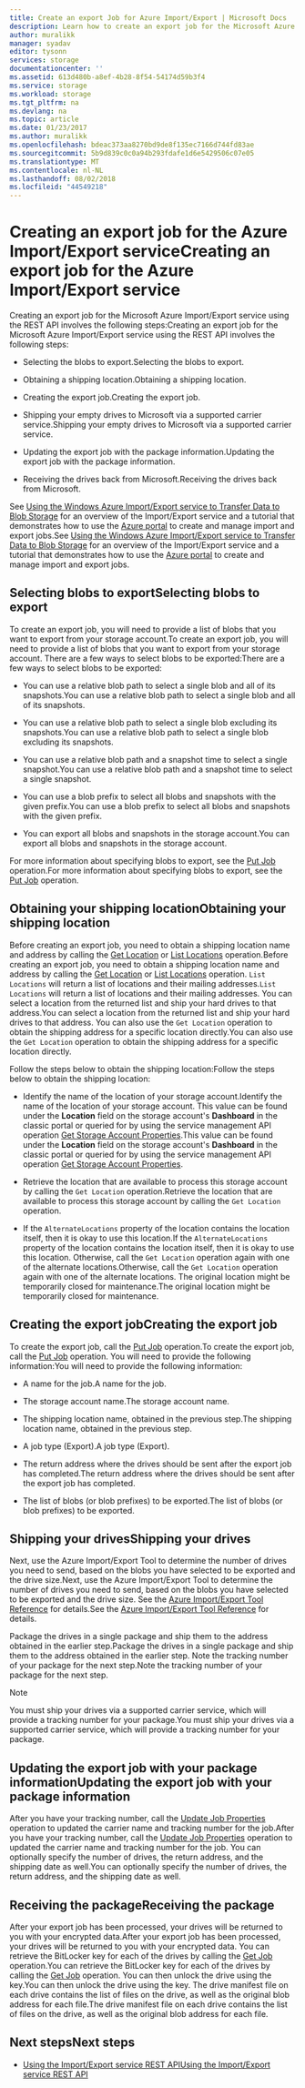 ```yaml
---
title: Create an export Job for Azure Import/Export | Microsoft Docs
description: Learn how to create an export job for the Microsoft Azure Import/Export service.
author: muralikk
manager: syadav
editor: tysonn
services: storage
documentationcenter: ''
ms.assetid: 613d480b-a8ef-4b28-8f54-54174d59b3f4
ms.service: storage
ms.workload: storage
ms.tgt_pltfrm: na
ms.devlang: na
ms.topic: article
ms.date: 01/23/2017
ms.author: muralikk
ms.openlocfilehash: bdeac373aa8270bd9de8f135ec7166d744fd83ae
ms.sourcegitcommit: 5b9d839c0c0a94b293fdafe1d6e5429506c07e05
ms.translationtype: MT
ms.contentlocale: nl-NL
ms.lasthandoff: 08/02/2018
ms.locfileid: "44549218"
---
```

# <a name="creating-an-export-job-for-the-azure-importexport-service"></a><span data-ttu-id="e618c-103">Creating an export job for the Azure Import/Export service</span><span class="sxs-lookup"><span data-stu-id="e618c-103">Creating an export job for the Azure Import/Export service</span></span>
<span data-ttu-id="e618c-104">Creating an export job for the Microsoft Azure Import/Export service using the REST API involves the following steps:</span><span class="sxs-lookup"><span data-stu-id="e618c-104">Creating an export job for the Microsoft Azure Import/Export service using the REST API involves the following steps:</span></span>

-   <span data-ttu-id="e618c-105">Selecting the blobs to export.</span><span class="sxs-lookup"><span data-stu-id="e618c-105">Selecting the blobs to export.</span></span>

-   <span data-ttu-id="e618c-106">Obtaining a shipping location.</span><span class="sxs-lookup"><span data-stu-id="e618c-106">Obtaining a shipping location.</span></span>

-   <span data-ttu-id="e618c-107">Creating the export job.</span><span class="sxs-lookup"><span data-stu-id="e618c-107">Creating the export job.</span></span>

-   <span data-ttu-id="e618c-108">Shipping your empty drives to Microsoft via a supported carrier service.</span><span class="sxs-lookup"><span data-stu-id="e618c-108">Shipping your empty drives to Microsoft via a supported carrier service.</span></span>

-   <span data-ttu-id="e618c-109">Updating the export job with the package information.</span><span class="sxs-lookup"><span data-stu-id="e618c-109">Updating the export job with the package information.</span></span>

-   <span data-ttu-id="e618c-110">Receiving the drives back from Microsoft.</span><span class="sxs-lookup"><span data-stu-id="e618c-110">Receiving the drives back from Microsoft.</span></span>

 <span data-ttu-id="e618c-111">See [Using the Windows Azure Import/Export service to Transfer Data to Blob Storage](storage-import-export-service.md) for an overview of the Import/Export service and a tutorial that demonstrates how to use the [Azure portal](https://portal.azure.com/) to create and manage import and export jobs.</span><span class="sxs-lookup"><span data-stu-id="e618c-111">See [Using the Windows Azure Import/Export service to Transfer Data to Blob Storage](storage-import-export-service.md) for an overview of the Import/Export service and a tutorial that demonstrates how to use the [Azure portal](https://portal.azure.com/) to create and manage import and export jobs.</span></span>

## <a name="selecting-blobs-to-export"></a><span data-ttu-id="e618c-112">Selecting blobs to export</span><span class="sxs-lookup"><span data-stu-id="e618c-112">Selecting blobs to export</span></span>
 <span data-ttu-id="e618c-113">To create an export job, you will need to provide a list of blobs that you want to export from your storage account.</span><span class="sxs-lookup"><span data-stu-id="e618c-113">To create an export job, you will need to provide a list of blobs that you want to export from your storage account.</span></span> <span data-ttu-id="e618c-114">There are a few ways to select blobs to be exported:</span><span class="sxs-lookup"><span data-stu-id="e618c-114">There are a few ways to select blobs to be exported:</span></span>

-   <span data-ttu-id="e618c-115">You can use a relative blob path to select a single blob and all of its snapshots.</span><span class="sxs-lookup"><span data-stu-id="e618c-115">You can use a relative blob path to select a single blob and all of its snapshots.</span></span>

-   <span data-ttu-id="e618c-116">You can use a relative blob path to select a single blob excluding its snapshots.</span><span class="sxs-lookup"><span data-stu-id="e618c-116">You can use a relative blob path to select a single blob excluding its snapshots.</span></span>

-   <span data-ttu-id="e618c-117">You can use a relative blob path and a snapshot time to select a single snapshot.</span><span class="sxs-lookup"><span data-stu-id="e618c-117">You can use a relative blob path and a snapshot time to select a single snapshot.</span></span>

-   <span data-ttu-id="e618c-118">You can use a blob prefix to select all blobs and snapshots with the given prefix.</span><span class="sxs-lookup"><span data-stu-id="e618c-118">You can use a blob prefix to select all blobs and snapshots with the given prefix.</span></span>

-   <span data-ttu-id="e618c-119">You can export all blobs and snapshots in the storage account.</span><span class="sxs-lookup"><span data-stu-id="e618c-119">You can export all blobs and snapshots in the storage account.</span></span>

 <span data-ttu-id="e618c-120">For more information about specifying blobs to export, see the [Put Job](/rest/api/storageimportexport/jobs#Jobs_CreateOrUpdate) operation.</span><span class="sxs-lookup"><span data-stu-id="e618c-120">For more information about specifying blobs to export, see the [Put Job](/rest/api/storageimportexport/jobs#Jobs_CreateOrUpdate) operation.</span></span>

## <a name="obtaining-your-shipping-location"></a><span data-ttu-id="e618c-121">Obtaining your shipping location</span><span class="sxs-lookup"><span data-stu-id="e618c-121">Obtaining your shipping location</span></span>
<span data-ttu-id="e618c-122">Before creating an export job, you need to obtain a shipping location name and address by calling the [Get Location](https://portal.azure.com) or [List Locations](/rest/api/storageimportexport/listlocations) operation.</span><span class="sxs-lookup"><span data-stu-id="e618c-122">Before creating an export job, you need to obtain a shipping location name and address by calling the [Get Location](https://portal.azure.com) or [List Locations](/rest/api/storageimportexport/listlocations) operation.</span></span> <span data-ttu-id="e618c-123">`List Locations` will return a list of locations and their mailing addresses.</span><span class="sxs-lookup"><span data-stu-id="e618c-123">`List Locations` will return a list of locations and their mailing addresses.</span></span> <span data-ttu-id="e618c-124">You can select a location from the returned list and ship your hard drives to that address.</span><span class="sxs-lookup"><span data-stu-id="e618c-124">You can select a location from the returned list and ship your hard drives to that address.</span></span> <span data-ttu-id="e618c-125">You can also use the `Get Location` operation to obtain the shipping address for a specific location directly.</span><span class="sxs-lookup"><span data-stu-id="e618c-125">You can also use the `Get Location` operation to obtain the shipping address for a specific location directly.</span></span>

<span data-ttu-id="e618c-126">Follow the steps below to obtain the shipping location:</span><span class="sxs-lookup"><span data-stu-id="e618c-126">Follow the steps below to obtain the shipping location:</span></span>

-   <span data-ttu-id="e618c-127">Identify the name of the location of your storage account.</span><span class="sxs-lookup"><span data-stu-id="e618c-127">Identify the name of the location of your storage account.</span></span> <span data-ttu-id="e618c-128">This value can be found under the **Location** field on the storage account's **Dashboard** in the classic portal or queried for by using the service management API operation [Get Storage Account Properties](/rest/api/storagerp/storageaccounts#StorageAccounts_GetProperties).</span><span class="sxs-lookup"><span data-stu-id="e618c-128">This value can be found under the **Location** field on the storage account's **Dashboard** in the classic portal or queried for by using the service management API operation [Get Storage Account Properties](/rest/api/storagerp/storageaccounts#StorageAccounts_GetProperties).</span></span>

-   <span data-ttu-id="e618c-129">Retrieve the location that are available to process this storage account by calling the `Get Location` operation.</span><span class="sxs-lookup"><span data-stu-id="e618c-129">Retrieve the location that are available to process this storage account by calling the `Get Location` operation.</span></span>

-   <span data-ttu-id="e618c-130">If the `AlternateLocations` property of the location contains the location itself, then it is okay to use this location.</span><span class="sxs-lookup"><span data-stu-id="e618c-130">If the `AlternateLocations` property of the location contains the location itself, then it is okay to use this location.</span></span> <span data-ttu-id="e618c-131">Otherwise, call the `Get Location` operation again with one of the alternate locations.</span><span class="sxs-lookup"><span data-stu-id="e618c-131">Otherwise, call the `Get Location` operation again with one of the alternate locations.</span></span> <span data-ttu-id="e618c-132">The original location might be temporarily closed for maintenance.</span><span class="sxs-lookup"><span data-stu-id="e618c-132">The original location might be temporarily closed for maintenance.</span></span>

## <a name="creating-the-export-job"></a><span data-ttu-id="e618c-133">Creating the export job</span><span class="sxs-lookup"><span data-stu-id="e618c-133">Creating the export job</span></span>
 <span data-ttu-id="e618c-134">To create the export job, call the [Put Job](/rest/api/storageimportexport/jobs#Jobs_CreateOrUpdate) operation.</span><span class="sxs-lookup"><span data-stu-id="e618c-134">To create the export job, call the [Put Job](/rest/api/storageimportexport/jobs#Jobs_CreateOrUpdate) operation.</span></span> <span data-ttu-id="e618c-135">You will need to provide the following information:</span><span class="sxs-lookup"><span data-stu-id="e618c-135">You will need to provide the following information:</span></span>

-   <span data-ttu-id="e618c-136">A name for the job.</span><span class="sxs-lookup"><span data-stu-id="e618c-136">A name for the job.</span></span>

-   <span data-ttu-id="e618c-137">The storage account name.</span><span class="sxs-lookup"><span data-stu-id="e618c-137">The storage account name.</span></span>

-   <span data-ttu-id="e618c-138">The shipping location name, obtained in the previous step.</span><span class="sxs-lookup"><span data-stu-id="e618c-138">The shipping location name, obtained in the previous step.</span></span>

-   <span data-ttu-id="e618c-139">A job type (Export).</span><span class="sxs-lookup"><span data-stu-id="e618c-139">A job type (Export).</span></span>

-   <span data-ttu-id="e618c-140">The return address where the drives should be sent after the export job has completed.</span><span class="sxs-lookup"><span data-stu-id="e618c-140">The return address where the drives should be sent after the export job has completed.</span></span>

-   <span data-ttu-id="e618c-141">The list of blobs (or blob prefixes) to be exported.</span><span class="sxs-lookup"><span data-stu-id="e618c-141">The list of blobs (or blob prefixes) to be exported.</span></span>

## <a name="shipping-your-drives"></a><span data-ttu-id="e618c-142">Shipping your drives</span><span class="sxs-lookup"><span data-stu-id="e618c-142">Shipping your drives</span></span>
 <span data-ttu-id="e618c-143">Next, use the Azure Import/Export Tool to determine the number of drives you need to send, based on the blobs you have selected to be exported and the drive size.</span><span class="sxs-lookup"><span data-stu-id="e618c-143">Next, use the Azure Import/Export Tool to determine the number of drives you need to send, based on the blobs you have selected to be exported and the drive size.</span></span> <span data-ttu-id="e618c-144">See the [Azure Import/Export Tool Reference](storage-import-export-tool-how-to-v1.md) for details.</span><span class="sxs-lookup"><span data-stu-id="e618c-144">See the [Azure Import/Export Tool Reference](storage-import-export-tool-how-to-v1.md) for details.</span></span>

 <span data-ttu-id="e618c-145">Package the drives in a single package and ship them to the address obtained in the earlier step.</span><span class="sxs-lookup"><span data-stu-id="e618c-145">Package the drives in a single package and ship them to the address obtained in the earlier step.</span></span> <span data-ttu-id="e618c-146">Note the tracking number of your package for the next step.</span><span class="sxs-lookup"><span data-stu-id="e618c-146">Note the tracking number of your package for the next step.</span></span>

> [!NOTE]
>  <span data-ttu-id="e618c-147">You must ship your drives via a supported carrier service, which will provide a tracking number for your package.</span><span class="sxs-lookup"><span data-stu-id="e618c-147">You must ship your drives via a supported carrier service, which will provide a tracking number for your package.</span></span>

## <a name="updating-the-export-job-with-your-package-information"></a><span data-ttu-id="e618c-148">Updating the export job with your package information</span><span class="sxs-lookup"><span data-stu-id="e618c-148">Updating the export job with your package information</span></span>
 <span data-ttu-id="e618c-149">After you have your tracking number, call the [Update Job Properties](/rest/api/storageimportexport/jobs#Jobs_Update) operation to updated the carrier name and tracking number for the job.</span><span class="sxs-lookup"><span data-stu-id="e618c-149">After you have your tracking number, call the [Update Job Properties](/rest/api/storageimportexport/jobs#Jobs_Update) operation to updated the carrier name and tracking number for the job.</span></span> <span data-ttu-id="e618c-150">You can optionally specify the number of drives, the return address, and the shipping date as well.</span><span class="sxs-lookup"><span data-stu-id="e618c-150">You can optionally specify the number of drives, the return address, and the shipping date as well.</span></span>

## <a name="receiving-the-package"></a><span data-ttu-id="e618c-151">Receiving the package</span><span class="sxs-lookup"><span data-stu-id="e618c-151">Receiving the package</span></span>
 <span data-ttu-id="e618c-152">After your export job has been processed, your drives will be returned to you with your encrypted data.</span><span class="sxs-lookup"><span data-stu-id="e618c-152">After your export job has been processed, your drives will be returned to you with your encrypted data.</span></span> <span data-ttu-id="e618c-153">You can retrieve the BitLocker key for each of the drives by calling the [Get Job](/rest/api/storageimportexport/jobs#Jobs_Get) operation.</span><span class="sxs-lookup"><span data-stu-id="e618c-153">You can retrieve the BitLocker key for each of the drives by calling the [Get Job](/rest/api/storageimportexport/jobs#Jobs_Get) operation.</span></span> <span data-ttu-id="e618c-154">You can then unlock the drive using the key.</span><span class="sxs-lookup"><span data-stu-id="e618c-154">You can then unlock the drive using the key.</span></span> <span data-ttu-id="e618c-155">The drive manifest file on each drive contains the list of files on the drive, as well as the original blob address for each file.</span><span class="sxs-lookup"><span data-stu-id="e618c-155">The drive manifest file on each drive contains the list of files on the drive, as well as the original blob address for each file.</span></span>

## <a name="next-steps"></a><span data-ttu-id="e618c-156">Next steps</span><span class="sxs-lookup"><span data-stu-id="e618c-156">Next steps</span></span>

* [<span data-ttu-id="e618c-157">Using the Import/Export service REST API</span><span class="sxs-lookup"><span data-stu-id="e618c-157">Using the Import/Export service REST API</span></span>](storage-import-export-using-the-rest-api.md)
